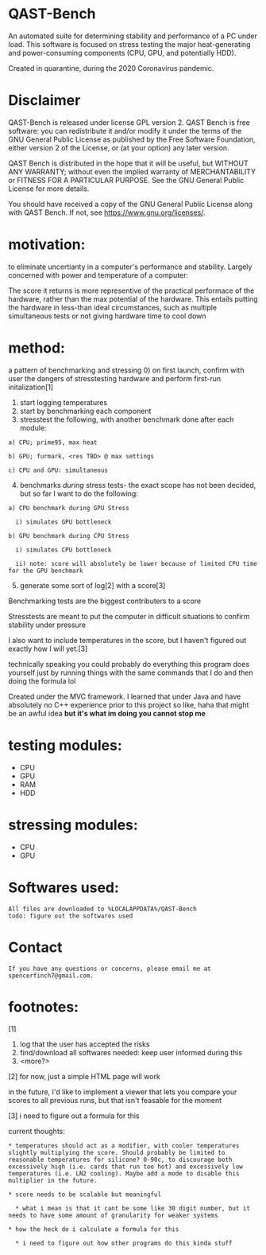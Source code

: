 # QAST-Bench
An automated suite for determining stability and performance of a PC under load. This software is focused on stress testing the major heat-generating and power-consuming components (CPU, GPU, and potentially HDD).

Created in quarantine, during the 2020 Coronavirus pandemic.

# Disclaimer
QAST-Bench is released under license GPL version 2.
QAST Bench is free software: you can redistribute it and/or modify
it under the terms of the GNU General Public License as published by
the Free Software Foundation, either version 2 of the License, or
(at your option) any later version.

QAST Bench is distributed in the hope that it will be useful,
but WITHOUT ANY WARRANTY; without even the implied warranty of
MERCHANTABILITY or FITNESS FOR A PARTICULAR PURPOSE.  See the
GNU General Public License for more details.

You should have received a copy of the GNU General Public License
along with QAST Bench.  If not, see <https://www.gnu.org/licenses/>.

# motivation:
to eliminate uncertianty in a computer's performance and stability. Largely concerned with power and temperature of a computer: 

The score it returns is more representive of the practical performace of the hardware, rather than the max potential of the hardware.
This entails putting the hardware in less-than ideal circumstances, such as multiple simultaneous tests or not giving hardware time to cool down


# method:
a pattern of benchmarking and stressing
  0) on first launch, confirm with user the dangers of stresstesting hardware and perform first-run initalization[1]
  1) start logging temperatures
  2) start by benchmarking each component
  3) stresstest the following, with another benchmark done after each module:

    a) CPU; prime95, max heat

    b) GPU; furmark, <res TBD> @ max settings

    c) CPU and GPU: simultaneous

  4) benchmarks *during* stress tests- the exact scope has not been decided, but so far I want to do the following:

    a) CPU benchmark during GPU Stress

      i) simulates GPU bottleneck

    b) GPU benchmark during CPU Stress

      i) simulates CPU bottleneck

      ii) note: score will absolutely be lower because of limited CPU time for the GPU benchmark

  5) generate some sort of log[2] with a score[3]

Benchmarking tests are the biggest contributers to a score

Stresstests are meant to put the computer in difficult situations to confirm stability under pressure

I also want to include temperatures in the score, but I haven't figured out exactly how I will yet.[3]

technically speaking you could probably do everything this program does yourself just by running things with the same commands that I do and then doing the formula lol

Created under the MVC framework. I learned that under Java and have absolutely no C++ experience prior to this project so like, haha that might be an awful idea **but it's what im doing you cannot stop me**

# testing modules:
* CPU
* GPU
* RAM
* HDD

# stressing modules:
* CPU
* GPU

# Softwares used:
    All files are downloaded to %LOCALAPPDATA%/QAST-Bench
    todo: figure out the softwares used

# Contact
    If you have any questions or concerns, please email me at spencerfinch7@gmail.com.

# footnotes:
[1]
  1) log that the user has accepted the risks
  2) find/download all softwares needed: keep user informed during this
  3) <more?>

[2]
  for now, just a simple HTML page will work

  in the future, I'd like to implement a viewer that lets you compare your scores to all previous runs, but that isn't feasable for the moment
  
[3]
  i need to figure out a formula for this

  current thoughts:

    * temperatures should act as a modifier, with cooler temperatures slightly multiplying the score. Should probably be limited to reasonable temperatures for silicone? 0-90c, to discourage both excessively high (i.e. cards that run too hot) and excessively low temperatures (i.e. LN2 cooling). Maybe add a mode to disable this multiplier in the future.

    * score needs to be scalable but meaningful

      * what i mean is that it cant be some like 30 digit number, but it needs to have some amount of granularity for weaker systems 

    * how the heck do i calculate a formula for this

      * i need to figure out how other programs do this kinda stuff

